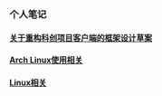 ### 个人笔记<br>

#### [关于重构科创项目客户端的框架设计草案](./Unity.md)<br>

#### [Arch Linux使用相关](./arch.md)<br>

#### [Linux相关](./linux.md)